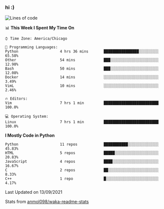 ### hi :)

<!--START_SECTION:waka-->
![Lines of code](https://img.shields.io/badge/From%20Hello%20World%20I%27ve%20Written-771782%20lines%20of%20code-blue)

📊 **This Week I Spent My Time On** 

```text
⌚︎ Time Zone: America/Chicago

💬 Programming Languages: 
Python                   4 hrs 36 mins       ████████████████░░░░░░░░░   65.58% 
Other                    54 mins             ███░░░░░░░░░░░░░░░░░░░░░░   12.98% 
Bash                     50 mins             ███░░░░░░░░░░░░░░░░░░░░░░   12.08% 
Docker                   14 mins             ░░░░░░░░░░░░░░░░░░░░░░░░░   3.49% 
VimL                     10 mins             ░░░░░░░░░░░░░░░░░░░░░░░░░   2.46%

🔥 Editors: 
Vim                      7 hrs 1 min         █████████████████████████   100.0%

💻 Operating System: 
Linux                    7 hrs 1 min         █████████████████████████   100.0%

```

**I Mostly Code in Python** 

```text
Python                   11 repos            ███████████░░░░░░░░░░░░░░   45.83% 
HTML                     5 repos             █████░░░░░░░░░░░░░░░░░░░░   20.83% 
JavaScript               4 repos             ████░░░░░░░░░░░░░░░░░░░░░   16.67% 
C                        2 repos             ██░░░░░░░░░░░░░░░░░░░░░░░   8.33% 
C++                      1 repo              █░░░░░░░░░░░░░░░░░░░░░░░░   4.17%

```



 Last Updated on 13/09/2021
<!--END_SECTION:waka-->

Stats from [anmol098/waka-readme-stats](https://github.com/anmol098/waka-readme-stats)